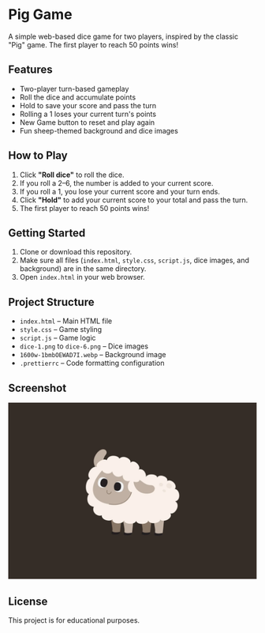 # Pig Game

A simple web-based dice game for two players, inspired by the classic "Pig" game. The first player to reach 50 points wins!

## Features

- Two-player turn-based gameplay
- Roll the dice and accumulate points
- Hold to save your score and pass the turn
- Rolling a 1 loses your current turn's points
- New Game button to reset and play again
- Fun sheep-themed background and dice images

## How to Play

1. Click **"Roll dice"** to roll the dice.
2. If you roll a 2–6, the number is added to your current score.
3. If you roll a 1, you lose your current score and your turn ends.
4. Click **"Hold"** to add your current score to your total and pass the turn.
5. The first player to reach 50 points wins!

## Getting Started

1. Clone or download this repository.
2. Make sure all files (`index.html`, `style.css`, `script.js`, dice images, and background) are in the same directory.
3. Open `index.html` in your web browser.

## Project Structure

- `index.html` – Main HTML file
- `style.css` – Game styling
- `script.js` – Game logic
- `dice-1.png` to `dice-6.png` – Dice images
- `1600w-1bmbOEWAD7I.webp` – Background image
- `.prettierrc` – Code formatting configuration

## Screenshot

![Game Screenshot](1600w-1bmbOEWAD7I.webp)

## License

This project is for educational purposes.
